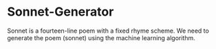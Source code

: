 # Sonnet-Generator
Sonnet is a fourteen-line poem with a fixed rhyme scheme. We need to generate the poem (sonnet) using the machine learning algorithm.
